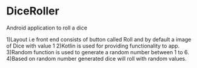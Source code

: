 # DiceRoller
Android application to roll a dice 

1)Layout i.e  front end consists of button called Roll and by default a image of Dice with value 1
2)Kotlin is used for providing functionality to app.
3)Random function is used to generate a random number between 1 to 6.
4)Based on random number generated dice will roll with random values.

